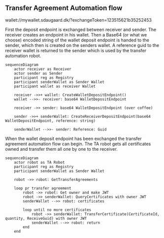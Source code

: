 ## Transfer Agreement Automation flow

wallet://mywallet.sdaugaard.dk/?exchangeToken=123515621b35252453

First the deposit endpoint is exchanged between receiver and sender. The receiver creates an endpoint in his wallet. Then a Base64 (or what we choose) encoded string of the wallet deposit endpoint is handed to the sender, which then is created on the senders wallet. A reference guid to the receiver wallet is returned to the sender which is used by the transfer automation robot.

```mermaid
sequenceDiagram
    actor receiver as Receiver
    actor sender as Sender
    participant reg as Registry
    participant senderWallet as Sender Wallet
    participant wallet as receiver Wallet

    receiver ->>+ wallet: CreateWalletDepositEndpoint()
    wallet -->>- receiver: base64 WalletDepositEndpoint

    receiver ->> sender: base64 WalletDepositEndpoint (over coffee)

    sender ->>+ senderWallet: CreateReceiverDepositEndpoint(base64 WalletDepositEndpoint, reference: string)

    senderWallet -->>- sender: Reference: Guid

```

When the wallet deposit endpoint has been exchanged the transfer agreement automation flow can begin. The TA robot gets all certificates owned and transfer them all one by one to the receiver.

```mermaid
sequenceDiagram
    actor robot as TA Robot
    participant reg as Registry
    participant senderWallet as Sender Wallet

    robot ->> robot: GetTransferAgreements

    loop pr transfer agreement
        robot ->> robot: Get owner and make JWT
        robot ->> senderWallet: QueryCertificates with owner JWT
        senderWallet -->> robot: certificates

        loop until no more certificates
            robot ->> senderWallet: TransferCertificate(CertificateId, quantity, ReceiveGuid) with owner JWT
            senderWallet -->> robot: return
        end
    end
```
